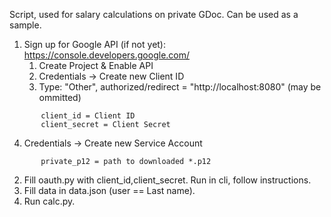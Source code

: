 Script, used for salary calculations on private GDoc. Can be used as a sample.

1. Sign up for Google API (if not yet): https://console.developers.google.com/
   1. Create Project & Enable API
   2. Credentials -> Create new Client ID
   3. Type: "Other", authorized/redirect = "http://localhost:8080" (may be ommitted)
```
       client_id = Client ID
       client_secret = Client Secret
```
   4. Credentials -> Create new Service Account
```
       private_p12 = path to downloaded *.p12
```
2. Fill oauth.py with client_id,client_secret. Run in cli, follow instructions.
3. Fill data in data.json (user == Last name).
4. Run calc.py.
